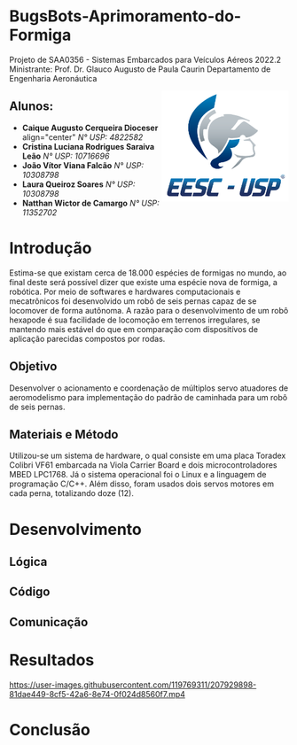 # BugsBots-Aprimoramento-do-Formiga
  Projeto de SAA0356 - Sistemas Embarcados para Veículos Aéreos 2022.2
  Ministrante: Prof. Dr. Glauco Augusto de Paula Caurin
  Departamento de Engenharia Aeronáutica

<img src="./Imagens/identidade_visual_novo_logo.png" align="right"
     alt="Logo EESC" height="200">


## Alunos:
* **Caique Augusto Cerqueira Dioceser** align="center" *N° USP: 4822582* 
* **Cristina Luciana Rodrigues Saraiva Leão** *N° USP: 10716696* 
* **João Vítor Viana Falcão** *N° USP: 10308798* 
* **Laura Queiroz Soares** *N° USP: 10308798* 
* **Natthan Wictor de Camargo** *N° USP: 11352702* 


# Introdução
Estima-se que existam cerca de 18.000 espécies de formigas no mundo, ao final deste será possível dizer que existe uma espécie nova de formiga, a robótica. Por meio de softwares e hardwares computacionais e mecatrônicos foi desenvolvido um robô de seis pernas capaz de se locomover de forma autônoma. A razão para o desenvolvimento de um robô hexapode é sua facilidade de locomoção em terrenos irregulares, se mantendo mais estável do que em comparação com dispositívos de aplicação parecidas compostos por rodas.

## Objetivo
Desenvolver o acionamento e coordenação de múltiplos servo atuadores de aeromodelismo para implementação do padrão de caminhada para um robô de seis pernas.

## Materiais e Método
Utilizou-se um sistema de hardware, o qual consiste em uma placa Toradex Colibri VF61 embarcada na Viola Carrier Board e dois microcontroladores MBED LPC1768. Já o sistema operacional foi o Linux e a linguagem de programação C/C++. Além disso, foram usados dois servos motores em cada perna, totalizando doze (12).

# Desenvolvimento
## Lógica

## Código

## Comunicação


# Resultados







https://user-images.githubusercontent.com/119769311/207929898-81dae449-8cf5-42a6-8e74-0f024d8560f7.mp4



# Conclusão

